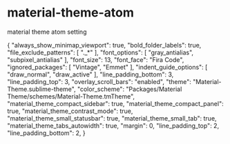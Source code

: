 # material-theme-atom
material theme atom setting

{
	"always_show_minimap_viewport": true,
	"bold_folder_labels": true,
	"file_exclude_patterns":
	[
		"._*"
	],
	"font_options":
	[
		"gray_antialias",
		"subpixel_antialias"
	],
	"font_size": 13,
	"font_face": "Fira Code",
	"ignored_packages":
	[
		"Vintage",
		"Emmet"
	],
	"indent_guide_options":
	[
		"draw_normal",
		"draw_active"
	],
	"line_padding_bottom": 3,
	"line_padding_top": 3,
	"overlay_scroll_bars": "enabled",
	"theme": "Material-Theme.sublime-theme",
	"color_scheme": "Packages/Material Theme/schemes/Material-Theme.tmTheme",
	"material_theme_compact_sidebar": true,
	"material_theme_compact_panel": true,
	"material_theme_contrast_mode": true,
	"material_theme_small_statusbar": true,
	"material_theme_small_tab": true,
	"material_theme_tabs_autowidth": true,
	"margin": 0,
	"line_padding_top": 2,
	"line_padding_bottom": 2,
}

